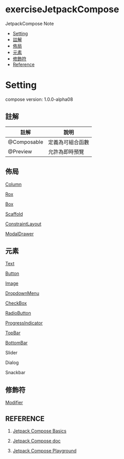 # exerciseJetpackCompose

JetpackCompose Note

- [Setting](#Setting)
- [註解](#註解)
- [佈局](#佈局)
- [元素](#元素)
- [修飾符](#修飾符)
- [Reference](#REFERENCE)

# Setting

compose version: 1.0.0-alpha08

<!-- setContent: 定義Layout佈局 -->

## 註解

| 註解 | 說明 |
| --- | --- |
| @Composable | 定義為可組合函數 |
| @Preview | 允許為即時預覽 |

## 佈局

[Column](./docs/Layout.md#Column)

[Rox](./docs/Layout.md#Row)

[Box](./docs/Layout.md#Box)

[Scaffold](./docs/Layout.md#Scaffold)

[ConstraintLayout](./docs/Layout.md#ConstraintLayout)

[ModalDrawer](./docs/ModalDrawerLayout.md)

## 元素

[Text](./docs/Text.md)

[Button](docs/Button.md)

[Image](./docs/Image.md)

[DropdownMenu](./docs/DropdownMenu.md)

[CheckBox](./docs/CheckBox&RadioButton.md#RadioButton#CheckBox)

[RadioButton](./docs/CheckBox&RadioButton.md#RadioButton)

[ProgressIndicator](./docs/ProgressIndicator.md)

[TopBar](./docs/Toolbar.md#Topbar)

[BottomBar](./docs/Toolbar.md#BottomBar)

Slider

Dialog

Snackbar

<!-- ## Spacer

| 參數 | 說明 |
| --- | --- |
| *modifier | 墊片 | -->

## 修飾符

[Modifier](./docs/Modifier.md)

<!-- Surface -->

<!-- ExercisejetpackComposeTheme -->

## REFERENCE

1. [Jetpack Compose Basics](https://developer.android.com/jetpack/compose/tutorial)

2. [Jetpack Compose doc](https://developer.android.com/jetpack/compose/documentation)

3. [Jetpack Compose Playground](https://foso.github.io/Jetpack-Compose-Playground/)
